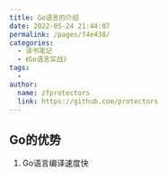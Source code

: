 ```yaml
---
title: Go语言的介绍
date: 2022-05-24 21:44:07
permalink: /pages/f4e438/
categories:
  - 读书笔记
  - 《Go语言实战》
tags:
  - 
author: 
  name: zfprotectors
  link: https://github.com/protectors
---
```


## Go的优势
1. Go语言编译速度快
